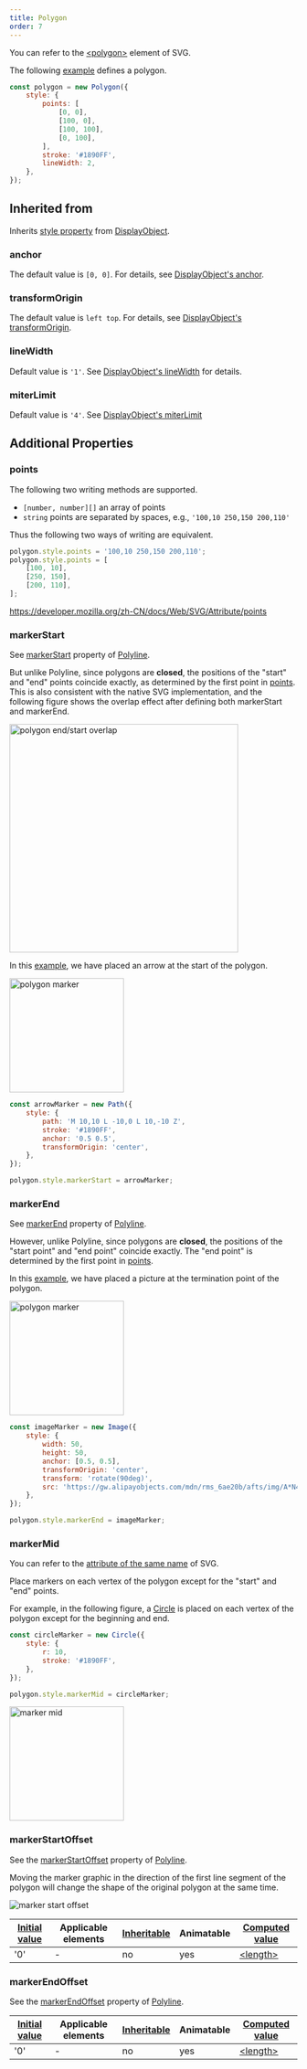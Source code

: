 ```yaml
---
title: Polygon
order: 7
---
```


You can refer to the [\<polygon\>](https://developer.mozilla.org/zh-CN/docs/Web/SVG/Element/polygon) element of SVG.

The following [example](/en/examples/shape/polygon#polygon) defines a polygon.

```javascript
const polygon = new Polygon({
    style: {
        points: [
            [0, 0],
            [100, 0],
            [100, 100],
            [0, 100],
        ],
        stroke: '#1890FF',
        lineWidth: 2,
    },
});
```

## Inherited from

Inherits [style property](/en/api/basic/display-object#drawing-properties) from [DisplayObject](/en/api/basic/display-object).

### anchor

The default value is `[0, 0]`. For details, see [DisplayObject's anchor](/en/api/basic/display-object#anchor).

### transformOrigin

The default value is `left top`. For details, see [DisplayObject's transformOrigin](/en/api/basic/display-object#transformOrigin).

### lineWidth

Default value is `'1'`. See [DisplayObject's lineWidth](/en/api/basic/display-object#lineWidth) for details.

### miterLimit

Default value is `'4'`. See [DisplayObject's miterLimit](/en/api/basic/display-object#miterLimit)

## Additional Properties

### points

The following two writing methods are supported.

-   `[number, number][]` an array of points
-   `string` points are separated by spaces, e.g., `'100,10 250,150 200,110'`

Thus the following two ways of writing are equivalent.

```js
polygon.style.points = '100,10 250,150 200,110';
polygon.style.points = [
    [100, 10],
    [250, 150],
    [200, 110],
];
```

<https://developer.mozilla.org/zh-CN/docs/Web/SVG/Attribute/points>

### markerStart

See [markerStart](/en/api/basic/polyline#markerstart) property of [Polyline](/en/api/basic/polyline).

But unlike Polyline, since polygons are **closed**, the positions of the "start" and "end" points coincide exactly, as determined by the first point in [points](/en/api/basic/polygon#points). This is also consistent with the native SVG implementation, and the following figure shows the overlap effect after defining both markerStart and markerEnd.

<img src="https://gw.alipayobjects.com/mdn/rms_6ae20b/afts/img/A*mXYATLithEUAAAAAAAAAAAAAARQnAQ" alt="polygon end/start overlap" width="400">

In this [example](/en/examples/shape/polygon#polygon), we have placed an arrow at the start of the polygon.

<img src="https://gw.alipayobjects.com/mdn/rms_6ae20b/afts/img/A*RRPTRIpZoUIAAAAAAAAAAAAAARQnAQ" alt="polygon marker" width="200">

```js
const arrowMarker = new Path({
    style: {
        path: 'M 10,10 L -10,0 L 10,-10 Z',
        stroke: '#1890FF',
        anchor: '0.5 0.5',
        transformOrigin: 'center',
    },
});

polygon.style.markerStart = arrowMarker;
```

### markerEnd

See [markerEnd](/en/api/basic/polyline#markerend) property of [Polyline](/en/api/basic/polyline).

However, unlike Polyline, since polygons are **closed**, the positions of the "start point" and "end point" coincide exactly. The "end point" is determined by the first point in [points](/en/api/basic/polygon#points).

In this [example](/en/examples/shape/polygon#polygon), we have placed a picture at the termination point of the polygon.

<img src="https://gw.alipayobjects.com/mdn/rms_6ae20b/afts/img/A*eZHETJ0B3lkAAAAAAAAAAAAAARQnAQ" alt="polygon marker" width="200">

```js
const imageMarker = new Image({
    style: {
        width: 50,
        height: 50,
        anchor: [0.5, 0.5],
        transformOrigin: 'center',
        transform: 'rotate(90deg)',
        src: 'https://gw.alipayobjects.com/mdn/rms_6ae20b/afts/img/A*N4ZMS7gHsUIAAAAAAAAAAABkARQnAQ',
    },
});

polygon.style.markerEnd = imageMarker;
```

### markerMid

You can refer to the [attribute of the same name](https://developer.mozilla.org/en-US/docs/Web/SVG/Attribute/marker-mid) of SVG.

Place markers on each vertex of the polygon except for the "start" and "end" points.

For example, in the following figure, a [Circle](/en/api/basic/circle) is placed on each vertex of the polygon except for the beginning and end.

```js
const circleMarker = new Circle({
    style: {
        r: 10,
        stroke: '#1890FF',
    },
});

polygon.style.markerMid = circleMarker;
```

<img src="https://gw.alipayobjects.com/mdn/rms_6ae20b/afts/img/A*jaFPRbpzpJwAAAAAAAAAAAAAARQnAQ" alt="marker mid" width="200">

### markerStartOffset

See the [markerStartOffset](/en/api/basic/polyline#markerstartoffset) property of [Polyline](/en/api/basic/polyline).

Moving the marker graphic in the direction of the first line segment of the polygon will change the shape of the original polygon at the same time.

<img src="https://gw.alipayobjects.com/mdn/rms_6ae20b/afts/img/A*4l7xQoYcXngAAAAAAAAAAAAAARQnAQ" alt="marker start offset">

| [Initial value](/en/api/css/css-properties-values-api#initial-value) | Applicable elements | [Inheritable](/en/api/css/inheritance) | Animatable | [Computed value](/en/api/css/css-properties-values-api#computed-value) |
| --- | --- | --- | --- | --- |
| '0' | - | no | yes | [\<length\>](/en/api/css/css-properties-values-api#length) |

### markerEndOffset

See the [markerEndOffset](/en/api/basic/polyline#markerendoffset) property of [Polyline](/en/api/basic/polyline).

| [Initial value](/en/api/css/css-properties-values-api#initial-value) | Applicable elements | [Inheritable](/en/api/css/inheritance) | Animatable | [Computed value](/en/api/css/css-properties-values-api#computed-value) |
| --- | --- | --- | --- | --- |
| '0' | - | no | yes | [\<length\>](/en/api/css/css-properties-values-api#length) |
